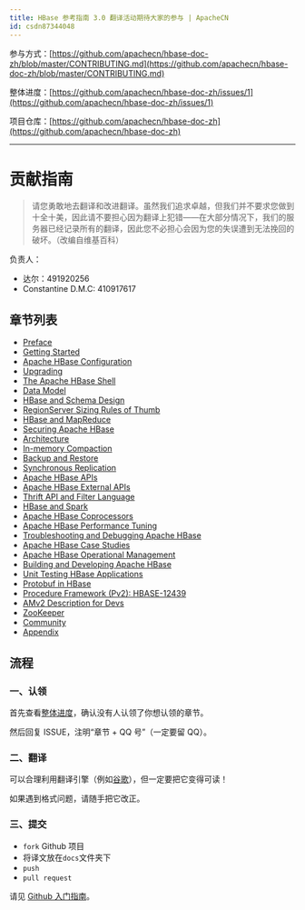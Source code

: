 ```yaml
---
title: HBase 参考指南 3.0 翻译活动期待大家的参与 | ApacheCN
id: csdn87344048
---
```


参与方式：[https://github.com/apachecn/hbase-doc-zh/blob/master/CONTRIBUTING.md](https://github.com/apachecn/hbase-doc-zh/blob/master/CONTRIBUTING.md)

整体进度：[https://github.com/apachecn/hbase-doc-zh/issues/1](https://github.com/apachecn/hbase-doc-zh/issues/1)

项目仓库：[https://github.com/apachecn/hbase-doc-zh](https://github.com/apachecn/hbase-doc-zh)

* * *

# 贡献指南

> 请您勇敢地去翻译和改进翻译。虽然我们追求卓越，但我们并不要求您做到十全十美，因此请不要担心因为翻译上犯错——在大部分情况下，我们的服务器已经记录所有的翻译，因此您不必担心会因为您的失误遭到无法挽回的破坏。（改编自维基百科）

负责人：

*   达尔：491920256
*   Constantine D.M.C: 410917617

## 章节列表

*   [Preface](https://github.com/apachecn/hbase-doc-zh/blob/master/docs/0.md)
*   [Getting Started](https://github.com/apachecn/hbase-doc-zh/blob/master/docs/1.md)
*   [Apache HBase Configuration](https://github.com/apachecn/hbase-doc-zh/blob/master/docs/2.md)
*   [Upgrading](https://github.com/apachecn/hbase-doc-zh/blob/master/docs/3.md)
*   [The Apache HBase Shell](https://github.com/apachecn/hbase-doc-zh/blob/master/docs/4.md)
*   [Data Model](https://github.com/apachecn/hbase-doc-zh/blob/master/docs/5.md)
*   [HBase and Schema Design](https://github.com/apachecn/hbase-doc-zh/blob/master/docs/6.md)
*   [RegionServer Sizing Rules of Thumb](https://github.com/apachecn/hbase-doc-zh/blob/master/docs/7.md)
*   [HBase and MapReduce](https://github.com/apachecn/hbase-doc-zh/blob/master/docs/8.md)
*   [Securing Apache HBase](https://github.com/apachecn/hbase-doc-zh/blob/master/docs/9.md)
*   [Architecture](https://github.com/apachecn/hbase-doc-zh/blob/master/docs/10.md)
*   [In-memory Compaction](https://github.com/apachecn/hbase-doc-zh/blob/master/docs/11.md)
*   [Backup and Restore](https://github.com/apachecn/hbase-doc-zh/blob/master/docs/12.md)
*   [Synchronous Replication](https://github.com/apachecn/hbase-doc-zh/blob/master/docs/13.md)
*   [Apache HBase APIs](https://github.com/apachecn/hbase-doc-zh/blob/master/docs/14.md)
*   [Apache HBase External APIs](https://github.com/apachecn/hbase-doc-zh/blob/master/docs/15.md)
*   [Thrift API and Filter Language](https://github.com/apachecn/hbase-doc-zh/blob/master/docs/16.md)
*   [HBase and Spark](https://github.com/apachecn/hbase-doc-zh/blob/master/docs/17.md)
*   [Apache HBase Coprocessors](https://github.com/apachecn/hbase-doc-zh/blob/master/docs/18.md)
*   [Apache HBase Performance Tuning](https://github.com/apachecn/hbase-doc-zh/blob/master/docs/19.md)
*   [Troubleshooting and Debugging Apache HBase](https://github.com/apachecn/hbase-doc-zh/blob/master/docs/20.md)
*   [Apache HBase Case Studies](https://github.com/apachecn/hbase-doc-zh/blob/master/docs/21.md)
*   [Apache HBase Operational Management](https://github.com/apachecn/hbase-doc-zh/blob/master/docs/22.md)
*   [Building and Developing Apache HBase](https://github.com/apachecn/hbase-doc-zh/blob/master/docs/23.md)
*   [Unit Testing HBase Applications](https://github.com/apachecn/hbase-doc-zh/blob/master/docs/24.md)
*   [Protobuf in HBase](https://github.com/apachecn/hbase-doc-zh/blob/master/docs/25.md)
*   [Procedure Framework (Pv2): HBASE-12439](https://github.com/apachecn/hbase-doc-zh/blob/master/docs/26.md)
*   [AMv2 Description for Devs](https://github.com/apachecn/hbase-doc-zh/blob/master/docs/27.md)
*   [ZooKeeper](https://github.com/apachecn/hbase-doc-zh/blob/master/docs/28.md)
*   [Community](https://github.com/apachecn/hbase-doc-zh/blob/master/docs/29.md)
*   [Appendix](https://github.com/apachecn/hbase-doc-zh/blob/master/docs/30.md)

## 流程

### 一、认领

首先查看[整体进度](https://github.com/apachecn/hbase-doc-zh/issues/1)，确认没有人认领了你想认领的章节。

然后回复 ISSUE，注明“章节 + QQ 号”（一定要留 QQ）。

### 二、翻译

可以合理利用翻译引擎（例如[谷歌](https://translate.google.cn/)），但一定要把它变得可读！

如果遇到格式问题，请随手把它改正。

### 三、提交

*   `fork` Github 项目
*   将译文放在`docs`文件夹下
*   `push`
*   `pull request`

请见 [Github 入门指南](https://github.com/apachecn/kaggle/blob/dev/https://github.com/apachecn/hbase-doc-zh/blob/master/docs/GitHub)。